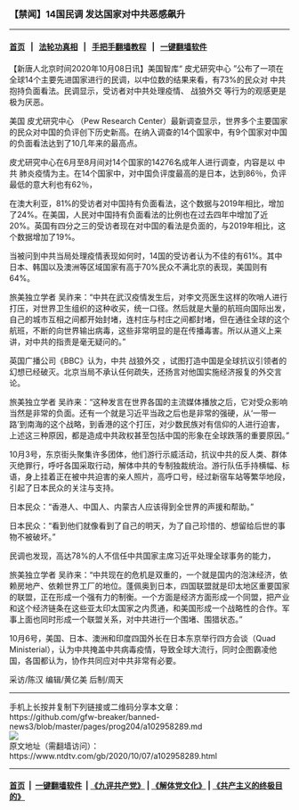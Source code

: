 ### 【禁闻】14国民调 发达国家对中共恶感飙升
------------------------

#### [首页](https://github.com/gfw-breaker/banned-news3/blob/master/README.md) &nbsp;&nbsp;|&nbsp;&nbsp; [法轮功真相](https://github.com/begood0513/basic/blob/master/README.md)  &nbsp;&nbsp;|&nbsp;&nbsp; [手把手翻墙教程](https://github.com/gfw-breaker/guides/wiki)  &nbsp;&nbsp;|&nbsp;&nbsp; [一键翻墙软件](https://github.com/gfw-breaker/nogfw/blob/master/README.md)  



<div><div class="post_content" itemprop="articleBody">
 <p>
  【新唐人北京时间2020年10月08日讯】美国智库“
  <ok href="https://www.ntdtv.com/gb/皮尤研究中心.htm">
   皮尤研究中心
  </ok>
  ”公布了一项在全球14个主要先进国家进行的民调，以中位数的结果来看，有73%的民众对
  <ok href="https://www.ntdtv.com/gb/中共.htm">
   中共
  </ok>
  抱持负面看法。民调显示，受访者对中共处理疫情、
  <ok href="https://www.ntdtv.com/gb/战狼外交.htm">
   战狼外交
  </ok>
  等行为的观感更是极为厌恶。
 </p>
 <p>
  美国
  <ok href="https://www.ntdtv.com/gb/皮尤研究中心.htm">
   皮尤研究中心
  </ok>
  （Pew Research Center）最新调查显示，世界多个主要国家的民众对中国的负评创下历史新高。在纳入调查的14个国家中，有9个国家对中国的负面看法达到了10几年来的最高点。
 </p>
 <p>
  皮尤研究中心在6月至8月间对14个国家的14276名成年人进行调查，内容是以
  <ok href="https://www.ntdtv.com/gb/中共.htm">
   中共
  </ok>
  肺炎疫情为主。在14个国家中，对中国负评度最高的是日本，达到86％，负评最低的意大利也有62％，
 </p>
 <p>
  在澳大利亚，81%的受访者对中国持有负面看法，这个数据与2019年相比，增加了24%。在美国，人民对中国持有负面看法的比例也在过去四年中增加了近20%。英国有四分之三的受访者现在对中国的看法是负面的，与2019年相比，这个数据增加了19%。
 </p>
 <p>
  当被问到中共当局处理疫情表现如何时，14国的受访者认为不佳的有61%。其中日本、韩国以及澳洲等区域国家有高于70%民众不满北京的表现，美国则有64%。
 </p>
 <p>
  旅美独立学者 吴祚来：“中共在武汉疫情发生后，对李文亮医生这样的吹哨人进行打压，对世界卫生组织的这种收买，统一口径。然后就是大量的航班向国际出发，自己的城市互相之间都开始封堵，连村庄与村庄之间都封堵，但在通往全球的这个航班，不断的向世界输出病毒，这些非常明显的是在传播毒害。所以从道义上来讲，对中共的指责是毫无疑问的。”
 </p>
 <p>
  英国广播公司《BBC》认为，中共
  <ok href="https://www.ntdtv.com/gb/战狼外交.htm">
   战狼外交
  </ok>
  ，试图打造中国是全球抗议引领者的幻想已经破灭。北京当局不承认任何疏失，还扬言对他国实施经济报复的外交言论。
 </p>
 <p>
  旅美独立学者 吴祚来：“这种发言在世界各国的主流媒体播放之后，它对受众影响当然是非常的负面。还有一个就是习近平当政之后也是非常的强硬，从‘一带一路’到南海的这个战略，到香港的这个打压，对少数民族对有信仰的人进行迫害，上述这三种原因，都是造成中共政权甚至包括中国的形象在全球跌落的重要原因。”
 </p>
 <p>
  10月3号，东京街头聚集许多团体，他们游行示威活动，抗议中共的反人类、群体灭绝罪行，呼吁各国采取行动，解体中共的专制独裁统治。游行队伍手持横幅、标语，身上挂着正在被中共迫害的亲人照片，高呼口号，经过新宿车站等繁华地段，引起了日本民众的关注与支持。
 </p>
 <p>
  日本民众：“香港人、中国人、内蒙古人应该得到全世界的声援和帮助。”
 </p>
 <p>
  日本民众：“看到他们就像看到了自己的明天，为了自己珍惜的、想留给后世的事物不被破坏。”
 </p>
 <p>
  民调也发现，高达78%的人不信任中共国家主席习近平处理全球事务的能力，
 </p>
 <p>
  旅美独立学者 吴祚来：“中共现在的危机是双重的，一个就是国内的泡沫经济，依赖房地产、依赖世界工厂的地位。蓬佩奥到日本，四国联盟就是印太地区重要国家的联盟，正在形成一个强有力的制衡。一个方面是经济方面形成一个同盟，把产业和这个经济链条在这些亚太印太国家之内贯通，和美国形成一个战略性的合作。军事上面也同时形成一个联盟关系，对中共进行一个围堵、围猎状态。”
 </p>
 <p>
  10月6号，美国、日本、澳洲和印度四国外长在日本东京举行四方会谈（Quad Ministerial），认为中共掩盖中共病毒疫情，导致全球大流行，同时企图霸凌他国，各国都认为，协作共同应对中共非常有必要。
 </p>
 <p>
  采访/陈汉 编辑/黄亿美 后制/周天
 </p>
 <div class="single_ad">
 </div>
</div>
</div>
<hr/>
手机上长按并复制下列链接或二维码分享本文章：<br/>
https://github.com/gfw-breaker/banned-news3/blob/master/pages/prog204/a102958289.md <br/>
<a href='https://github.com/gfw-breaker/banned-news3/blob/master/pages/prog204/a102958289.md'><img src='https://github.com/gfw-breaker/banned-news3/blob/master/pages/prog204/a102958289.md.png'/></a> <br/>
原文地址（需翻墙访问）：https://www.ntdtv.com/gb/2020/10/07/a102958289.html


------------------------
#### [首页](https://github.com/gfw-breaker/banned-news3/blob/master/README.md) &nbsp;|&nbsp; [一键翻墙软件](https://github.com/gfw-breaker/nogfw/blob/master/README.md) &nbsp;| [《九评共产党》](https://github.com/gfw-breaker/9ping.md/blob/master/README.md#九评之一评共产党是什么) | [《解体党文化》](https://github.com/gfw-breaker/jtdwh.md/blob/master/README.md) | [《共产主义的终极目的》](https://github.com/gfw-breaker/gczydzjmd.md/blob/master/README.md)


<img src='http://gfw-breaker.win/banned-news3/pages/prog204/a102958289.md' width='0px' height='0px'/>